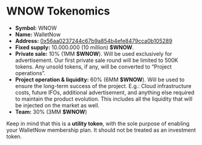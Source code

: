# WNOW Tokenomics



* **Symbol:** WNOW
* **Name:** WalletNow
* **Address:** [0x56aa0237244c67b9a854b4efe8479cca0b105289](https://bscscan.com/token/0x56aa0237244c67b9a854b4efe8479cca0b105289)
* **Fixed supply:** 10.000.000 \(10 million\) **$WNOW**.
* **Private sale:** 10% \(1MM **$WNOW**\). Will be used exclusively for advertisement. Our first private sale round will be limited to 500K tokens. Any unsold tokens, if any, will be converted to “Project operations”.
* **Project operation & liquidity:** 60% \(6MM **$WNOW**\). Will be used to ensure the long-term success of the project. E.g.: Cloud infrastructure costs, future IFOs, additional advertisement, and anything else required to maintain the product evolution. This includes all the liquidity that will be injected on the market as well.
* **Team:** 30% \(3MM **$WNOW**\)

Keep in mind that this is a **utility token**, with the sole purpose of enabling your WalletNow membership plan. It should not be treated as an investment token.

